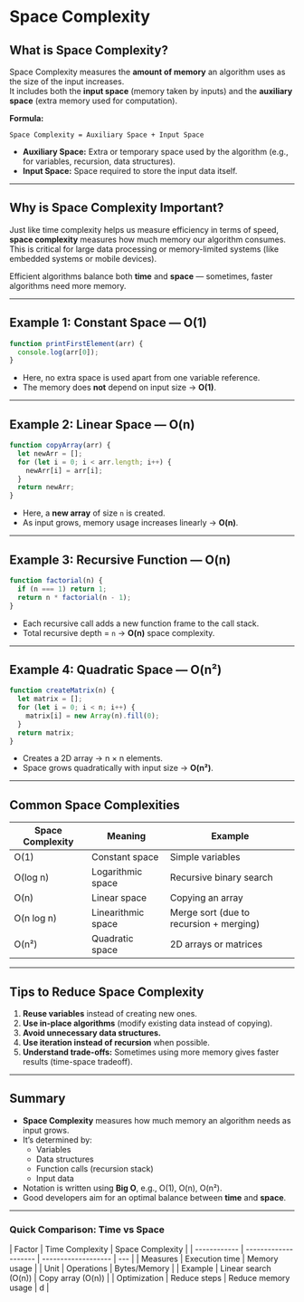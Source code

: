 # Space Complexity

## What is Space Complexity?

Space Complexity measures the **amount of memory** an algorithm uses as the size of the input increases.  
It includes both the **input space** (memory taken by inputs) and the **auxiliary space** (extra memory used for computation).

**Formula:**

```
Space Complexity = Auxiliary Space + Input Space
```

- **Auxiliary Space:** Extra or temporary space used by the algorithm (e.g., for variables, recursion, data structures).
- **Input Space:** Space required to store the input data itself.

---

## Why is Space Complexity Important?

Just like time complexity helps us measure efficiency in terms of speed,  
**space complexity** measures how much memory our algorithm consumes.  
This is critical for large data processing or memory-limited systems (like embedded systems or mobile devices).

Efficient algorithms balance both **time** and **space** — sometimes, faster algorithms need more memory.

---

## Example 1: Constant Space — O(1)

```js
function printFirstElement(arr) {
  console.log(arr[0]);
}
```

- Here, no extra space is used apart from one variable reference.
- The memory does **not** depend on input size → **O(1)**.

---

## Example 2: Linear Space — O(n)

```js
function copyArray(arr) {
  let newArr = [];
  for (let i = 0; i < arr.length; i++) {
    newArr[i] = arr[i];
  }
  return newArr;
}
```

- Here, a **new array** of size `n` is created.
- As input grows, memory usage increases linearly → **O(n)**.

---

## Example 3: Recursive Function — O(n)

```js
function factorial(n) {
  if (n === 1) return 1;
  return n * factorial(n - 1);
}
```

- Each recursive call adds a new function frame to the call stack.
- Total recursive depth = `n` → **O(n)** space complexity.

---

## Example 4: Quadratic Space — O(n²)

```js
function createMatrix(n) {
  let matrix = [];
  for (let i = 0; i < n; i++) {
    matrix[i] = new Array(n).fill(0);
  }
  return matrix;
}
```

- Creates a 2D array → n × n elements.
- Space grows quadratically with input size → **O(n²)**.

---

## Common Space Complexities

| Space Complexity | Meaning            | Example                                 |
| ---------------- | ------------------ | --------------------------------------- |
| O(1)             | Constant space     | Simple variables                        |
| O(log n)         | Logarithmic space  | Recursive binary search                 |
| O(n)             | Linear space       | Copying an array                        |
| O(n log n)       | Linearithmic space | Merge sort (due to recursion + merging) |
| O(n²)            | Quadratic space    | 2D arrays or matrices                   |

---

## Tips to Reduce Space Complexity

1. **Reuse variables** instead of creating new ones.
2. **Use in-place algorithms** (modify existing data instead of copying).
3. **Avoid unnecessary data structures.**
4. **Use iteration instead of recursion** when possible.
5. **Understand trade-offs:** Sometimes using more memory gives faster results (time-space tradeoff).

---

## Summary

- **Space Complexity** measures how much memory an algorithm needs as input grows.
- It’s determined by:
  - Variables
  - Data structures
  - Function calls (recursion stack)
  - Input data
- Notation is written using **Big O**, e.g., O(1), O(n), O(n²).
- Good developers aim for an optimal balance between **time** and **space**.

---

### Quick Comparison: Time vs Space

| Factor       | Time Complexity      | Space Complexity    |
| ------------ | -------------------- | ------------------- | --- |
| Measures     | Execution time       | Memory usage        |
| Unit         | Operations           | Bytes/Memory        |
| Example      | Linear search (O(n)) | Copy array (O(n))   |
| Optimization | Reduce steps         | Reduce memory usage | d   |
